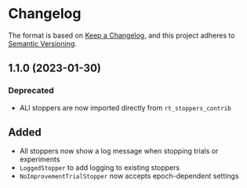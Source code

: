 # Changelog

The format is based on [Keep a Changelog](https://keepachangelog.com/en/1.0.0/),
and this project adheres to [Semantic Versioning](https://semver.org/spec/v2.0.0.html).

## 1.1.0 (2023-01-30)

### Deprecated

- ALl stoppers are now imported directly from `rt_stoppers_contrib`

## Added

- All stoppers now show a log message when stopping trials or experiments
- `LoggedStopper` to add logging to existing stoppers
- `NoImprovementTrialStopper` now accepts epoch-dependent settings
